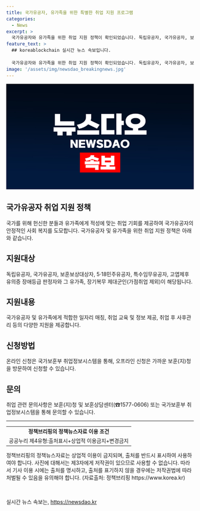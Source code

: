 ```yaml
---
title: 국가유공자, 유가족을 위한 특별한 취업 지원 프로그램
categories:
  - News
excerpt: >
  국가유공자와 유가족을 위한 취업 지원 정책이 확인되었습니다. 독립유공자, 국가유공자, 보훈보상대상자 등 지원대상이며, 온라인 및 오프라인으로 신청이 가능합니다. 이에 대한 자세한 사항은 국가보훈부 취업정보시스템이나 가까운 보훈청을 통해 문의할 수 있습니다. 국가보훈부 취업정보시스템에서 자세한 내용을 확인할 수 있으니 관심 있는 분들은 확인해보시기를 권해드립니다.
feature_text: >
  ## koreablockchain 실시간 뉴스 속보입니다.

  국가유공자와 유가족을 위한 취업 지원 정책이 확인되었습니다. 독립유공자, 국가유공자, 보훈보상대상자 등 지원대상이며, 온라인 및 오프라인으로 신청이 가능합니다. 이에 대한 자세한 사항은 국가보훈부 취업정보시스템이나 가까운 보훈청을 통해 문의할 수 있습니다. 국가보훈부 취업정보시스템에서 자세한 내용을 확인할 수 있으니 관심 있는 분들은 확인해보시기를 권해드립니다.
image: '/assets/img/newsdao_breakingnews.jpg'
---
```


<p><img src="/assets/img/newsdao_breakingnews.jpg" alt="koreablockchain 속보" /></p>

<h2>국가유공자 취업 지원 정책</h2>

<p data-ke-size="size16">국가를 위해 헌신한 분들과 유가족에게 적성에 맞는 취업 기회를 제공하여 국가유공자의 안정적인 사회 복지를 도모합니다. 국가유공자 및 유가족을 위한 취업 지원 정책은 아래와 같습니다.</p>

<h2 data-ke-size="size26">지원대상</h2>

<p data-ke-size="size16">독립유공자, 국가유공자, 보훈보상대상자, 5·18민주유공자, 특수임무유공자, 고엽제후유의증 장애등급 판정자와 그 유가족, 장기복무 제대군인(가점취업 제외)이 해당됩니다.</p>

<h2 data-ke-size="size26">지원내용</h2>

<p data-ke-size="size16">국가유공자 및 유가족에게 적합한 일자리 매칭, 취업 교육 및 정보 제공, 취업 후 사후관리 등의 다양한 지원을 제공합니다.</p>

<h2 data-ke-size="size26">신청방법</h2>

<p data-ke-size="size16">온라인 신청은 국가보훈부 취업정보시스템을 통해, 오프라인 신청은 가까운 보훈(지)청을 방문하여 신청할 수 있습니다.</p>

<h2 data-ke-size="size26">문의</h2>

<p data-ke-size="size16">취업 관련 문의사항은 보훈(지)청 및 보훈상담센터(☎1577-0606) 또는 국가보훈부 취업정보시스템을 통해 문의할 수 있습니다.</p>

<hr>

<table>
<tbody>
<tr>
<td style="text-align: center; height: 17px;"><b>정책브리핑의 정책뉴스자료 이용 조건</b></td>
</tr>
<tr>
<td style="text-align: center; height: 17px;">공공누리 제4유형:출처표시+상업적 이용금지+변경금지</td>
</tr>
</tbody>
</table>

<p><p data-ke-size="size16">정책브리핑의 정책뉴스자료는 상업적 이용이 금지되며, 출처를 반드시 표시하여 사용하여야 합니다. 사진에 대해서는 제3자에게 저작권이 있으므로 사용할 수 없습니다. 따라서 기사 이용 시에는 출처를 명시하고, 출처를 표기하지 않을 경우에는 저작권법에 따라 처벌될 수 있음을 유의해야 합니다. (자료출처: 정책브리핑 https://www.korea.kr)</p><br></p>
실시간 뉴스 속보는, <a href="https://newsdao.kr" rel="dofollow">https://newsdao.kr</a>


